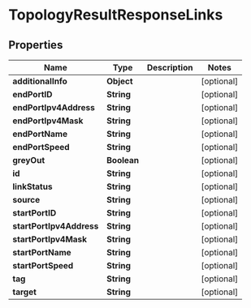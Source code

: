 
# TopologyResultResponseLinks

## Properties
Name | Type | Description | Notes
------------ | ------------- | ------------- | -------------
**additionalInfo** | **Object** |  |  [optional]
**endPortID** | **String** |  |  [optional]
**endPortIpv4Address** | **String** |  |  [optional]
**endPortIpv4Mask** | **String** |  |  [optional]
**endPortName** | **String** |  |  [optional]
**endPortSpeed** | **String** |  |  [optional]
**greyOut** | **Boolean** |  |  [optional]
**id** | **String** |  |  [optional]
**linkStatus** | **String** |  |  [optional]
**source** | **String** |  |  [optional]
**startPortID** | **String** |  |  [optional]
**startPortIpv4Address** | **String** |  |  [optional]
**startPortIpv4Mask** | **String** |  |  [optional]
**startPortName** | **String** |  |  [optional]
**startPortSpeed** | **String** |  |  [optional]
**tag** | **String** |  |  [optional]
**target** | **String** |  |  [optional]



